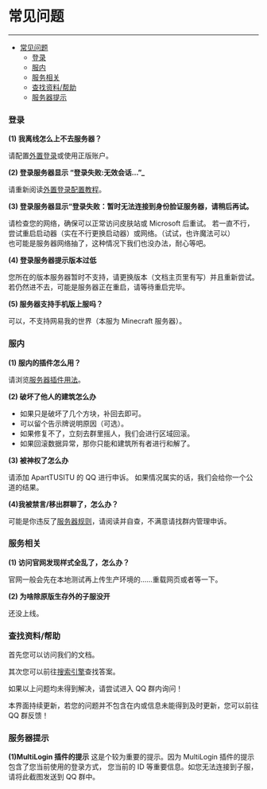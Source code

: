 # 常见问题

-----
<!-- TOC -->
* [常见问题](#常见问题)
    * [登录](#登录)
    * [服内](#服内)
    * [服务相关](#服务相关)
    * [查找资料/帮助](#查找资料帮助)
    * [服务器提示](#服务器提示)
<!-- TOC -->

### 登录
**(1) 我离线怎么上不去服务器？&#x20;**

请配置[外置登录](client/auth/config.md)或使用正版账户。

**(2) 登录服务器显示 “登录失败:无效会话…”_ &#x20;**

请重新阅读[外置登录配置教程](client/auth/config.md)。

**(3) 登录服务器显示“登录失败：暂时无法连接到身份脸证服务器，请稍后再试。**

请检查您的网络，确保可以正常访问皮肤站或 Microsoft 后重试。
若一直不行，尝试重启启动器（实在不行更换启动器）或网络。（试试，也许魔法可以）<br/>
也可能是服务器网络抽了，这种情况下我们也没办法，耐心等吧。

**(4) 登录服务器提示版本过低**

您所在的版本服务器暂时不支持，请更换版本（文档主页里有写）并且重新尝试。
若仍然进不去，可能是服务器正在重启，请等待重启完毕。

**(5) 服务器支持手机版上服吗？**

可以，不支持网易我的世界（本服为 Minecraft 服务器）。

### 服内

**(1) 服内的插件怎么用？**

请浏览[服务器插件用法](server/plugin/help.md)。

**(2) 破坏了他人的建筑怎么办**
* 如果只是破坏了几个方块，补回去即可。
* 可以留个告示牌说明原因（可选）。
* 如果修复不了，立刻去群里摇人，我们会进行区域回滚。
* 如果回滚数据异常，那你只能和建筑所有者进行和解了。

**(3) 被神权了怎么办**

请添加 ApartTUSITU 的 QQ 进行申诉。
如果情况属实的话，我们会给你一个公道的结果。

**(4)我被禁言/移出群聊了，怎么办？**

可能是你违反了[服务器规则](server/rule/server-rules.md)，请阅读并自查，不满意请找群内管理申诉。

### 服务相关

**(1) 访问官网发现样式全乱了，怎么办？**

官网一般会先在本地测试再上传生产环境的……重载网页或者等一下。

**(2) 为啥除原版生存外的子服没开**

还没上线。

### 查找资料/帮助

首先您可以访问我们的文档。

其次您可以前往[搜索引擎](https://cn.bing.com)查找答案。

如果以上问题均未得到解决，请尝试进入 QQ 群内询问！

本界面持续更新，若您的问题并不包含在内或信息未能得到及时更新，您可以前往 QQ 群反馈！

### 服务器提示

**(1)MultiLogin 插件的提示**
这是个较为重要的提示。因为 MultiLogin 插件的提示包含了您当前使用的登录方式，
您当前的 ID 等重要信息。如您无法连接到子服，请将此截图发送到 QQ 群中。
